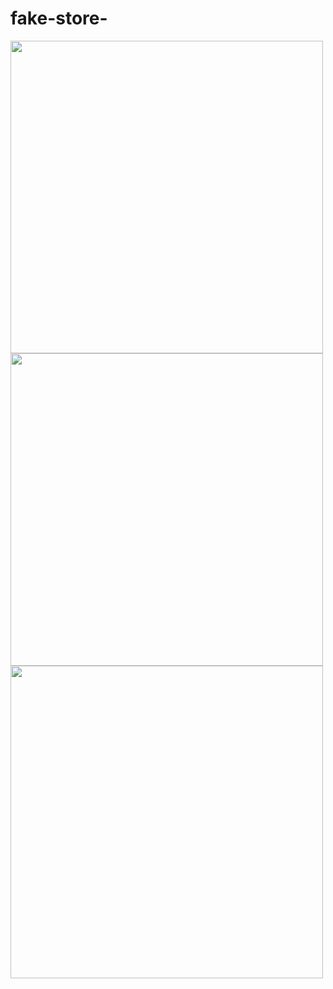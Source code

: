 # fake-store-

<img src="https://github.com/user-attachments/assets/d7780527-ced0-4bf0-b3b3-ac5696c1fc9b" height = "500"/>
<img src="https://github.com/user-attachments/assets/1c3f62e6-f57d-4956-abbf-4d37cd907f64" height = "500"/>
<img src="https://github.com/user-attachments/assets/e95ae8de-57f4-4e62-ba4e-38d54f71bbc5" height = "500"/>


